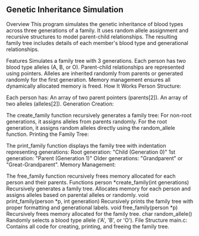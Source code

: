 ## Genetic Inheritance Simulation
Overview
This program simulates the genetic inheritance of blood types across three generations of a family. It uses random allele assignment and recursive structures to model parent-child relationships. The resulting family tree includes details of each member's blood type and generational relationships.

Features
Simulates a family tree with 3 generations.
Each person has two blood type alleles (A, B, or O).
Parent-child relationships are represented using pointers.
Alleles are inherited randomly from parents or generated randomly for the first generation.
Memory management ensures all dynamically allocated memory is freed.
How It Works
Person Structure:

Each person has:
An array of two parent pointers (parents[2]).
An array of two alleles (alleles[2]).
Generation Creation:

The create_family function recursively generates a family tree:
For non-root generations, it assigns alleles from parents randomly.
For the root generation, it assigns random alleles directly using the random_allele function.
Printing the Family Tree:

The print_family function displays the family tree with indentation representing generations:
Root generation: "Child (Generation 0)"
1st generation: "Parent (Generation 1)"
Older generations: "Grandparent" or "Great-Grandparent".
Memory Management:

The free_family function recursively frees memory allocated for each person and their parents.
Functions
person *create_family(int generations)
Recursively generates a family tree.
Allocates memory for each person and assigns alleles based on parental alleles or randomly.
void print_family(person *p, int generation)
Recursively prints the family tree with proper formatting and generational labels.
void free_family(person *p)
Recursively frees memory allocated for the family tree.
char random_allele()
Randomly selects a blood type allele ('A', 'B', or 'O').
File Structure
main.c: Contains all code for creating, printing, and freeing the family tree.
